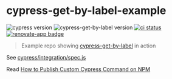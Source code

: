 # cypress-get-by-label-example
![cypress version](https://img.shields.io/badge/cypress-13.6.5-brightgreen) ![cypress-get-by-label version](https://img.shields.io/badge/cypress--get--by--label-2.5.0-brightgreen) [![ci status][ci image]][ci url] [![renovate-app badge][renovate-badge]][renovate-app]

> Example repo showing [cypress-get-by-label](https://github.com/bahmutov/cypress-get-by-label) in action

See [cypress/integration/spec.js](cypress/integration/spec.js)

Read [How to Publish Custom Cypress Command on NPM](https://glebbahmutov.com/blog/publishing-cypress-command/)

[ci image]: https://github.com/bahmutov/cypress-get-by-label-example/workflows/ci/badge.svg?branch=main
[ci url]: https://github.com/bahmutov/cypress-get-by-label-example/actions
[renovate-badge]: https://img.shields.io/badge/renovate-app-blue.svg
[renovate-app]: https://renovateapp.com/
